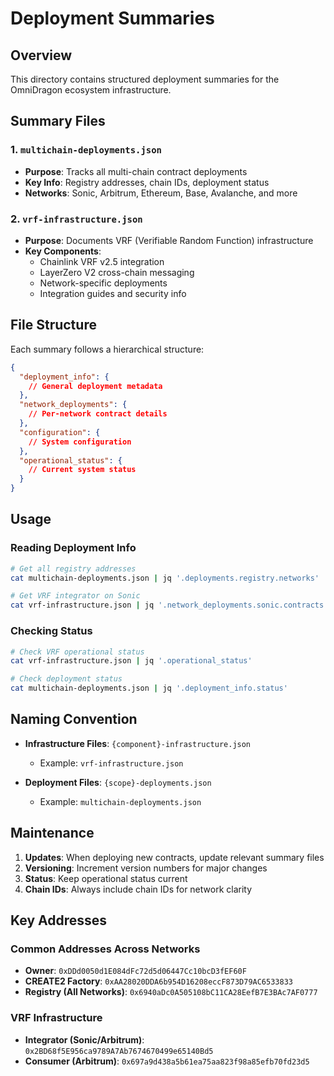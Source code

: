 # Deployment Summaries

## Overview

This directory contains structured deployment summaries for the OmniDragon ecosystem infrastructure.

## Summary Files

### 1. `multichain-deployments.json`
- **Purpose**: Tracks all multi-chain contract deployments
- **Key Info**: Registry addresses, chain IDs, deployment status
- **Networks**: Sonic, Arbitrum, Ethereum, Base, Avalanche, and more

### 2. `vrf-infrastructure.json`
- **Purpose**: Documents VRF (Verifiable Random Function) infrastructure
- **Key Components**:
  - Chainlink VRF v2.5 integration
  - LayerZero V2 cross-chain messaging
  - Network-specific deployments
  - Integration guides and security info

## File Structure

Each summary follows a hierarchical structure:

```json
{
  "deployment_info": {
    // General deployment metadata
  },
  "network_deployments": {
    // Per-network contract details
  },
  "configuration": {
    // System configuration
  },
  "operational_status": {
    // Current system status
  }
}
```

## Usage

### Reading Deployment Info
```bash
# Get all registry addresses
cat multichain-deployments.json | jq '.deployments.registry.networks'

# Get VRF integrator on Sonic
cat vrf-infrastructure.json | jq '.network_deployments.sonic.contracts.vrf_integrator'
```

### Checking Status
```bash
# Check VRF operational status
cat vrf-infrastructure.json | jq '.operational_status'

# Check deployment status
cat multichain-deployments.json | jq '.deployment_info.status'
```

## Naming Convention

- **Infrastructure Files**: `{component}-infrastructure.json`
  - Example: `vrf-infrastructure.json`
  
- **Deployment Files**: `{scope}-deployments.json`
  - Example: `multichain-deployments.json`

## Maintenance

1. **Updates**: When deploying new contracts, update relevant summary files
2. **Versioning**: Increment version numbers for major changes
3. **Status**: Keep operational status current
4. **Chain IDs**: Always include chain IDs for network clarity

## Key Addresses

### Common Addresses Across Networks
- **Owner**: `0xDDd0050d1E084dFc72d5d06447Cc10bcD3fEF60F`
- **CREATE2 Factory**: `0xAA28020DDA6b954D16208eccF873D79AC6533833`
- **Registry (All Networks)**: `0x6940aDc0A505108bC11CA28EefB7E3BAc7AF0777`

### VRF Infrastructure
- **Integrator (Sonic/Arbitrum)**: `0x2BD68f5E956ca9789A7Ab7674670499e65140Bd5`
- **Consumer (Arbitrum)**: `0x697a9d438a5b61ea75aa823f98a85efb70fd23d5`
